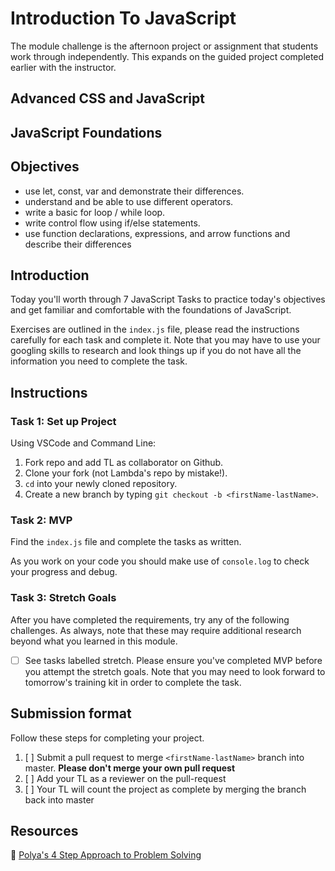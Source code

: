 # Introduction To JavaScript

The module challenge is the afternoon project or assignment that students work through independently. This expands on the guided project completed earlier with the instructor.

## Advanced CSS and JavaScript

## JavaScript Foundations

## Objectives

- use let, const, var and demonstrate their differences.
- understand and be able to use different operators.
- write a basic for loop / while loop.
- write control flow using if/else statements.
- use function declarations, expressions, and arrow
functions and describe their differences
  
## Introduction

Today you'll worth through 7 JavaScript Tasks to practice today's objectives and get familiar and comfortable with the foundations of JavaScript. 

Exercises are outlined in the `index.js` file, please read the instructions carefully for each task and complete it. Note that you may have to use your googling skills to research and look things up if you do not have all the information you need to complete the task.


## Instructions

### Task 1: Set up Project

Using VSCode and Command Line:

1. Fork repo and add TL as collaborator on Github.
2. Clone your fork (not Lambda's repo by mistake!).
3. `cd` into your newly cloned repository.
4. Create a new branch by typing `git checkout -b <firstName-lastName>`.

### Task 2: MVP

Find the `index.js` file and complete the tasks as written. 

As you work on your code you should make use of `console.log` to check your progress and debug.

### Task 3: Stretch Goals

After you have completed the requirements, try any of the following challenges. As always, note that these may require additional research beyond what you learned in this module.

- [ ] See tasks labelled stretch. Please ensure you've completed MVP before you attempt the stretch goals. Note that you may need to look forward to tomorrow's training kit in order to complete the task. 

## Submission format

Follow these steps for completing your project.

1. [ ] Submit a pull request to merge `<firstName-lastName>` branch into master. **Please don't merge your own pull request**
2. [ ] Add your TL as a reviewer on the pull-request
3. [ ] Your TL will count the project as complete by merging the branch back into master

## Resources

🧮 [Polya's 4 Step Approach to Problem Solving](http://web.mnstate.edu/peil/M110/Worksheet/PolyaProblemSolve.pdf)

